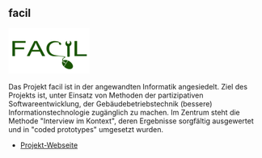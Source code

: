 ## facil

<p class="logo"><img src="assets/img/facil.png" /></p>

Das Projekt facil ist in der angewandten Informatik angesiedelt.
Ziel des Projekts ist, unter Einsatz von Methoden der
partizipativen Softwareentwicklung, der Gebäudebetriebstechnik
(bessere) Informationstechnologie zugänglich zu machen. Im Zentrum steht
die Methode "Interview im Kontext", deren Ergebnisse sorgfältig
ausgewertet und in "coded prototypes" umgesetzt wurden.

- [Projekt-Webseite](http://facil.informatik.uni-bremen.de)
